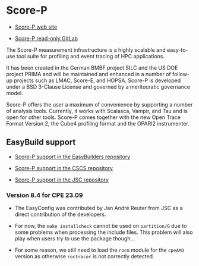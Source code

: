 # Score-P

-   [Score-P web site](https://www.vi-hps.org/projects/score-p)

-   [Score-P read-only GitLab](https://gitlab.com/score-p/scorep)

The Score-P measurement infrastructure is a highly scalable and easy-to-use tool suite for profiling and event tracing of HPC applications.

It has been created in the German BMBF project SILC and the US DOE project PRIMA and will be maintained and enhanced in a number of follow-up projects such as LMAC, Score-E, and HOPSA. Score-P is developed under a BSD 3-Clause License and governed by a meritocratic governance model.

Score-P offers the user a maximum of convenience by supporting a number of analysis tools. Currently, it works with Scalasca, Vampir, and Tau and is open for other tools. Score-P comes together with the new Open Trace Format Version 2, the Cube4 profiling format and the OPARI2 instrumenter.


## EasyBuild support

-   [Score-P support in the EasyBuilders repository](https://github.com/easybuilders/easybuild-easyconfigs/tree/develop/easybuild/easyconfigs/s/Score-P)

-   [Score-P support in the CSCS repository](https://github.com/easybuilders/CSCS/tree/master/easybuild/easyconfigs/s/Score-P)

-   [Score-P support in the JSC repository]()


### Version 8.4 for CPE 23.09

-   The EasyConfig was contributed by Jan André Reuter from JSC as a direct 
    contribution of the developers.

-   For now, the `make installcheck` cannot be used on `partition/G` due to some
    problems when processing the include files. This problem will also play when
    users try to use the package though...
    
-   For some reason, we still need to load the `rocm` module for the `cpeAMD` version
    as otherwise `roctracer` is not correctly detected.
